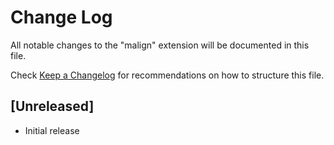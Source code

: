 # Change Log

All notable changes to the "malign" extension will be documented in this file.

Check [Keep a Changelog](http://keepachangelog.com/) for recommendations on how to structure this file.

## [Unreleased]

- Initial release
